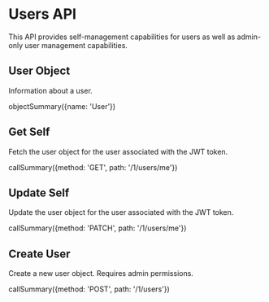 # Users API

This API provides self-management capabilities for users as well as admin-only user management capabilities.

## User Object

Information about a user.

objectSummary({name: 'User'})

## Get Self

Fetch the user object for the user associated with the JWT token.

callSummary({method: 'GET', path: '/1/users/me'})

## Update Self

Update the user object for the user associated with the JWT token.

callSummary({method: 'PATCH', path: '/1/users/me'})

## Create User

Create a new user object. Requires admin permissions.

callSummary({method: 'POST', path: '/1/users'})
